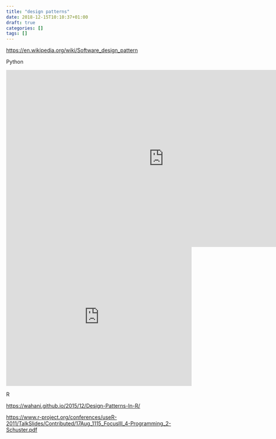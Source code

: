```yaml
---
title: "design patterns"
date: 2018-12-15T10:10:37+01:00
draft: true
categories: []
tags: []
---
```


https://en.wikipedia.org/wiki/Software_design_pattern

Python

<iframe width="853" height="480" src="https://www.youtube.com/embed/LeuChRCByZc" frameborder="0" allow="accelerometer; autoplay; encrypted-media; gyroscope; picture-in-picture" allowfullscreen></iframe>

<iframe width="503" height="377" src="https://www.youtube.com/embed/0vJJlVBVTFg" frameborder="0" allow="accelerometer; autoplay; encrypted-media; gyroscope; picture-in-picture" allowfullscreen></iframe>

R

https://wahani.github.io/2015/12/Design-Patterns-In-R/

https://www.r-project.org/conferences/useR-2011/TalkSlides/Contributed/17Aug_1115_FocusIII_4-Programming_2-Schuster.pdf
